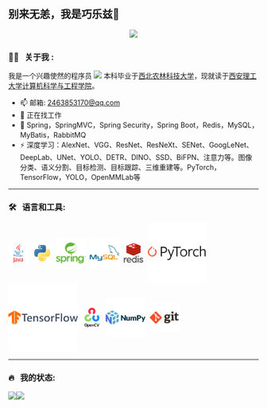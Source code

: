 ## 别来无恙，我是巧乐兹👋

<p align="center"><img src="https://media.giphy.com/media/Qo2dupDib32rkTY4hX/giphy.gif" width="200"/></p>


### :man_technologist: &nbsp; 关于我 :

我是一个兴趣使然的程序员 <img src="https://media.giphy.com/media/WUlplcMpOCEmTGBtBW/giphy.gif" width="30">  本科毕业于<a href="https://www.nwafu.edu.cn/" target="_blank">西北农林科技大学</a>，现就读于<a href="https://jsj.xaut.edu.cn/szdw/jsjkxyjsx.htm" target="_blank">西安理工大学计算机科学与工程学院</a>。

- 📫 邮箱: 2463853170@qq.com
- 🔭 正在找工作
- 🌱 Spring，SpringMVC，Spring Security，Spring Boot，Redis，MySQL，MyBatis，RabbitMQ
- ⚡ 深度学习：AlexNet、VGG、ResNet、ResNeXt、SENet、GoogLeNet、DeepLab、UNet、YOLO、DETR、DINO、SSD、BiFPN、注意力等。图像分类、语义分割、目标检测、目标跟踪、三维重建等。PyTorch，TensorFlow，YOLO，OpenMMLab等
---

### 🛠 &nbsp; 语言和工具:

<p>
<img src="https://github.com/devicons/devicon/blob/master/icons/java/java-original-wordmark.svg" title="Java" alt="Java" width="40" height="40" align="center"/>&nbsp;
<img src="https://github.com/devicons/devicon/blob/master/icons/python/python-original.svg" title="Python" alt="python" width="40" height="40" align="center"/>&nbsp;
<img src="https://github.com/devicons/devicon/blob/master/icons/spring/spring-original-wordmark.svg" title="Spring" alt="Spring" width="60" height="60" align="center"/>&nbsp;
<img src="https://github.com/devicons/devicon/blob/master/icons/mysql/mysql-original-wordmark.svg" title="MySQL"  alt="MySQL" width="60" height="60" align="center"/>&nbsp;
<img src="https://github.com/devicons/devicon/blob/master/icons/redis/redis-original-wordmark.svg" title="Redis"  alt="Redis" width="40" height="40" align="center"/>&nbsp;
<img src="https://github.com/devicons/devicon/blob/master/icons/pytorch/pytorch-original-wordmark.svg" title="Pytorch" **alt="Pytorch" width="120" height="120" align="center"/>&nbsp;
<img src="https://github.com/devicons/devicon/blob/master/icons/tensorflow/tensorflow-original-wordmark.svg" title="Tensorflow" **alt="Tensorflow" width="140" height="140" align="center"/>&nbsp;
<img src="https://github.com/devicons/devicon/blob/master/icons/opencv/opencv-original-wordmark.svg" title="opencv" **alt="opencv" width="40" height="40" align="center"/>&nbsp;
<img src="https://github.com/devicons/devicon/blob/master/icons/numpy/numpy-original-wordmark.svg" title="numpy" **alt="numpy" width="80" height="80" align="center"/>&nbsp;
<img src="https://github.com/devicons/devicon/blob/master/icons/git/git-original-wordmark.svg" title="Git" **alt="Git" width="60" height="60" align="center"/>&nbsp;
</p>

---

### 🔥 &nbsp; 我的状态:
<img align="" height="137px" src="https://github-readme-stats.vercel.app/api?username=Wangxinyu-qlz&hide_title=true&hide_border=true&show_icons=true&include_all_commits=true&line_height=21&bg_color=0,EC6C6C,FFD479,FFFC79,73FA79&theme=graywhite&locale=cn" /><img align="" height="137px" src="https://github-readme-stats.vercel.app/api/top-langs/?username=Wangxinyu-qlz&hide_title=true&hide_border=true&layout=compact&bg_color=0,73FA79,73FDFF,D783FF&theme=graywhite&locale=cn" />

<!-- <a href="https://github.com/anuraghazra/convoychat">
  <img width="45%" height="auto" align="center" src="https://github-readme-stats.vercel.app/api/wakatime?username=Finn-Neo&theme=react&layout=compact" />
</a> -->
<!-- [![stats](https://github-readme-stats.vercel.app/api?username=ZhaoHaoRu&theme=react)](https://github.com/anuraghazra/github-readme-stats)
[![WakaTime stats](https://github-readme-stats.vercel.app/api/wakatime?username=Haoru_Zhao&theme=react)](https://github.com/anuraghazra/github-readme-stats)
<!-- [![Top Langs](https://github-readme-stats.vercel.app/api/top-langs/?username=ZhaoHaoRu&layout=compact&theme=react)](https://github.com/anuraghazra/github-readme-stats) --!>

